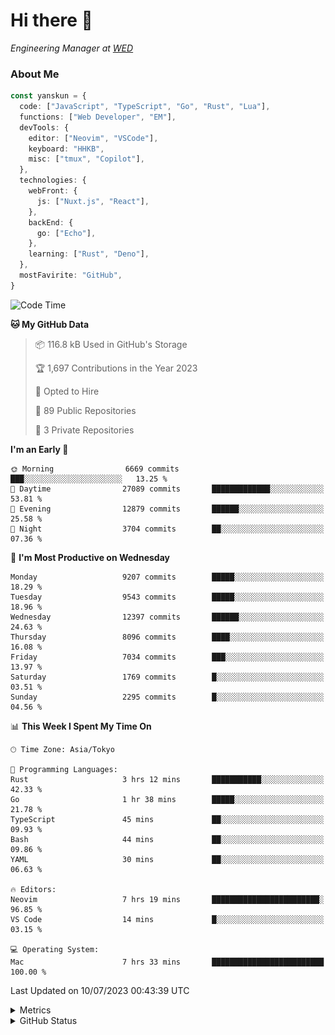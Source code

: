 # Hi there&nbsp;:wave:

<!-- ![Alt text](https://spotify-recently-played-readme.vercel.app/api?user=31kynbuubkiu3r4qh4hjuaglhfay) -->

_Engineering Manager at [WED](https://github.com/wedinc)_

### About Me

```ts
const yanskun = {
  code: ["JavaScript", "TypeScript", "Go", "Rust", "Lua"],
  functions: ["Web Developer", "EM"],
  devTools: {
    editor: ["Neovim", "VSCode"],
    keyboard: "HHKB",
    misc: ["tmux", "Copilot"],
  },
  technologies: {
    webFront: {
      js: ["Nuxt.js", "React"],
    },
    backEnd: {
      go: ["Echo"],
    },
    learning: ["Rust", "Deno"],
  },
  mostFavirite: "GitHub",
}
```

<!--START_SECTION:waka-->
![Code Time](http://img.shields.io/badge/Code%20Time-357%20hrs%2022%20mins-blue)

**🐱 My GitHub Data** 

> 📦 116.8 kB Used in GitHub's Storage 
 > 
> 🏆 1,697 Contributions in the Year 2023
 > 
> 💼 Opted to Hire
 > 
> 📜 89 Public Repositories 
 > 
> 🔑 3 Private Repositories 
 > 
**I'm an Early 🐤** 

```text
🌞 Morning                6669 commits        ███░░░░░░░░░░░░░░░░░░░░░░   13.25 % 
🌆 Daytime                27089 commits       █████████████░░░░░░░░░░░░   53.81 % 
🌃 Evening                12879 commits       ██████░░░░░░░░░░░░░░░░░░░   25.58 % 
🌙 Night                  3704 commits        ██░░░░░░░░░░░░░░░░░░░░░░░   07.36 % 
```
📅 **I'm Most Productive on Wednesday** 

```text
Monday                   9207 commits        █████░░░░░░░░░░░░░░░░░░░░   18.29 % 
Tuesday                  9543 commits        █████░░░░░░░░░░░░░░░░░░░░   18.96 % 
Wednesday                12397 commits       ██████░░░░░░░░░░░░░░░░░░░   24.63 % 
Thursday                 8096 commits        ████░░░░░░░░░░░░░░░░░░░░░   16.08 % 
Friday                   7034 commits        ███░░░░░░░░░░░░░░░░░░░░░░   13.97 % 
Saturday                 1769 commits        █░░░░░░░░░░░░░░░░░░░░░░░░   03.51 % 
Sunday                   2295 commits        █░░░░░░░░░░░░░░░░░░░░░░░░   04.56 % 
```


📊 **This Week I Spent My Time On** 

```text
🕑︎ Time Zone: Asia/Tokyo

💬 Programming Languages: 
Rust                     3 hrs 12 mins       ███████████░░░░░░░░░░░░░░   42.33 % 
Go                       1 hr 38 mins        █████░░░░░░░░░░░░░░░░░░░░   21.78 % 
TypeScript               45 mins             ██░░░░░░░░░░░░░░░░░░░░░░░   09.93 % 
Bash                     44 mins             ██░░░░░░░░░░░░░░░░░░░░░░░   09.86 % 
YAML                     30 mins             ██░░░░░░░░░░░░░░░░░░░░░░░   06.63 % 

🔥 Editors: 
Neovim                   7 hrs 19 mins       ████████████████████████░   96.85 % 
VS Code                  14 mins             █░░░░░░░░░░░░░░░░░░░░░░░░   03.15 % 

💻 Operating System: 
Mac                      7 hrs 33 mins       █████████████████████████   100.00 % 
```


 Last Updated on 10/07/2023 00:43:39 UTC
<!--END_SECTION:waka-->

<details>
  <summary>Metrics</summary>
  <img src="https://github.com/yanskun/yanskun/blob/main/github-metrics.svg" alt="Metrics">
</details>

<details>
  <summary>GitHub Status</summary>
  <picture>
    <source media="(prefers-color-scheme: dark)" srcset="https://raw.githubusercontent.com/yanskun/yanskun/master/profile-summary-card-output/nord_dark/0-profile-details.svg">
   <img src="https://raw.githubusercontent.com/yanskun/yanskun/master/profile-summary-card-output/default/0-profile-details.svg">
  </picture>
  <br>
  <picture>
    <source media="(prefers-color-scheme: dark)" srcset="https://raw.githubusercontent.com/yanskun/yanskun/master/profile-summary-card-output/nord_dark/1-repos-per-language.svg">
   <img src="https://raw.githubusercontent.com/yanskun/yanskun/master/profile-summary-card-output/default/1-repos-per-language.svg">
  </picture>
  <picture>
    <source media="(prefers-color-scheme: dark)" srcset="https://raw.githubusercontent.com/yanskun/yanskun/master/profile-summary-card-output/nord_dark/2-most-commit-language.svg">
   <img src="https://raw.githubusercontent.com/yanskun/yanskun/master/profile-summary-card-output/default/2-most-commit-language.svg">
  </picture>
  <br>
  <picture>
    <source media="(prefers-color-scheme: dark)" srcset="https://raw.githubusercontent.com/yanskun/yanskun/master/profile-summary-card-output/nord_dark/3-stats.svg">
   <img src="https://raw.githubusercontent.com/yanskun/yanskun/master/profile-summary-card-output/default/3-stats.svg">
  </picture>
  <picture>
    <source media="(prefers-color-scheme: dark)" srcset="https://raw.githubusercontent.com/yanskun/yanskun/master/profile-summary-card-output/nord_dark/4-productive-time.svg">
   <img src="https://raw.githubusercontent.com/yanskun/yanskun/master/profile-summary-card-output/default/4-productive-time.svg">
  </picture>
</details>
